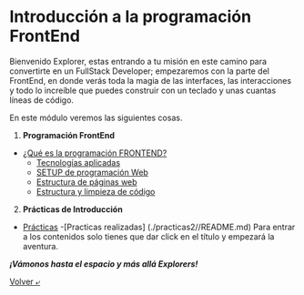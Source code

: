 # Introducción a la programación FrontEnd

Bienvenido Explorer, estas entrando a tu misión en este camino para convertirte en un FullStack Developer; empezaremos con la parte del FrontEnd, en donde verás toda la magia de las interfaces, las interacciones y todo lo increíble que puedes construir con un teclado y unas cuantas líneas de código.

En este módulo veremos las siguientes cosas.

1. **Programación FrontEnd**

- [¿Qué es la programación FRONTEND?](./temario/1.-queEsFrontEnd.md)
  - [Tecnologías aplicadas](./temario/2.-frontEndTecs.md)
  - [SETUP de programación Web](./temario/3.-webDevSetup.md)
  - [Estructura de páginas web](./temario/4.-estructuraWeb.md)
  - [Estructura y limpieza de código](./temario/5.-estructuraCodigo.md)

2. **Prácticas de Introducción**

- [Prácticas](./practicas//README.md)
-[Practicas realizadas] (./practicas2//README.md)
Para entrar a los contenidos solo tienes que dar click en el título y empezará la aventura.

**_¡Vámonos hasta el espacio y más allá Explorers!_**

[Volver &ldca;](/README.md "Regresar a página principal")
